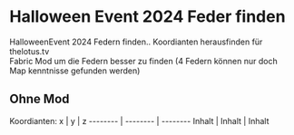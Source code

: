 # Halloween Event 2024 Feder finden
HalloweenEvent 2024 Federn finden.. Koordianten herausfinden für thelotus.tv  
Fabric Mod um die Federn besser zu finden (4 Federn können nur doch Map kenntnisse gefunden werden)  

## Ohne Mod
Koordianten:
x | y | z
-------- | -------- | --------
Inhalt   | Inhalt   | Inhalt
